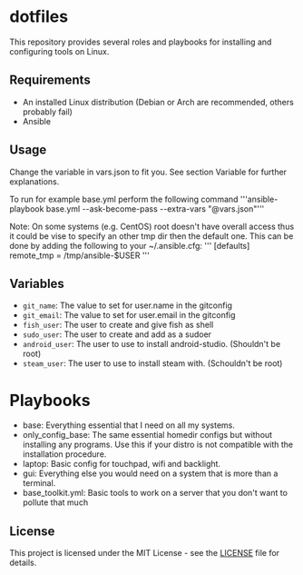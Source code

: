 # dotfiles

This repository provides several roles and playbooks for installing and configuring tools on Linux.

## Requirements
- An installed Linux distribution (Debian or Arch are recommended, others probably fail)
- Ansible

## Usage

Change the variable in vars.json to fit you. See section Variable for further explanations.

To run for example base.yml perform the following command
'''ansible-playbook base.yml --ask-become-pass --extra-vars "@vars.json"'''

Note: On some systems (e.g. CentOS) root doesn't have overall access thus it could be vise to specify an other tmp dir then the default one. This can be done by adding the following to your ~/.ansible.cfg:
'''
[defaults]
remote_tmp = /tmp/ansible-$USER
'''

## Variables
- `git_name`: The value to set for user.name in the gitconfig
- `git_email`: The value to set for user.email in the gitconfig
- `fish_user`: The user to create and give fish as shell
- `sudo_user`: The user to create and add as a sudoer
- `android_user`: The user to use to install android-studio. (Shouldn't be root)
- `steam_user`: The user to use to install steam with. (Schouldn't be root)

# Playbooks
- base:             Everything essential that I need on all my systems.
- only_config_base: The same essential homedir configs but without installing any programs. Use this if your distro is not compatible with the installation procedure.
- laptop:           Basic config for touchpad, wifi and backlight.
- gui:              Everything else you would need on a system that is more than a terminal.
- base_toolkit.yml: Basic tools to work on a server that you don't want to pollute that much

## License
This project is licensed under the MIT License - see the [LICENSE](LICENSE) file for details.

